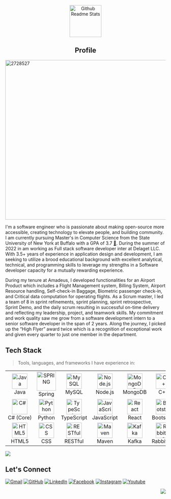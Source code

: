 <p align="center">
 <img width="100px" src="https://res.cloudinary.com/anuraghazra/image/upload/v1594908242/logo_ccswme.svg" align="center" alt="Github Readme Stats" />
 <h2 align="center">Profile</h2>
</p>

<a href="https://ibb.co/rxPRBXs"><img src="https://i.ibb.co/k4nsLP1/2728527.jpg" alt="2728527" width="1400" height="500" border="0"></a>

I'm a software engineer who is passionate about making open-source more accessible, creating technology to elevate people, and building community. I am currently pursuing Master's in Computer Science from the State University of New York at Buffalo with a GPA of 3.7 <a href="https://stars.github.com/">🌟</a>.  During the summer of 2022 in am working as Full stack software developer inter at Delaget LLC. With 3.5+ years of experience in application design and development, I am seeking to utilize a brood educational background with excellent analytical, technical, and programming skills to leverage my strengths in a Software developer capacity for a mutually rewarding experience.

During my tenure at Amadeus, I developed functionalities for an Airport Product which includes a Flight Management system, Billing System, Airport Resource handling, Self-check-in Baggage, Biometric passenger check-in, and Critical data computation for operating flights. As a Scrum master, I led a team of 8 in sprint refinements, sprint planning, sprint retrospective, Sprint Demo, and the daily scrum resulting in successful on-time delivery and reflecting my leadership, project, and teamwork skills. My commitment and work quality saw me grow from a software development intern to a senior software developer in the span of 2 years. Along the journey, I picked up the “High Flyer” award twice which is a recognition of exceptional work and given every quarter to just one member in the department.


<h2 align="left" id="macropower-tech">Tech Stack</h2>

> Tools, languages, and frameworks I have experience in:

<table>
  <tr>
    <td align="center" width="150">
      <a href="#macropower-tech"><img src="https://cdn-icons-png.flaticon.com/512/226/226777.png" width="48" height="48" alt="Java"></a><br>
      Java
    </td>
    <td align="center" width="150">
      <a href="#macropower-tech"><img src="https://image.pngaaa.com/238/5473238-middle.png" width="60" height="60" alt="SPRING"></a><br>
      Spring
    </td>
    <td align="center" width="150">
      <a href="#macropower-tech"><img src="https://cdn-icons-png.flaticon.com/512/528/528260.png" width="48" height="48" alt="MySQL"></a><br>
      MySQL
    </td>
    <td align="center" width="150">
      <a href="#macropower-tech"><img src="https://cdn.iconscout.com/icon/free/png-256/node-js-1174925.png" width="48" height="48" alt="Node.js"></a><br>
      Node.js
    </td>
    <td align="center" width="150">
      <a href="#macropower-tech"><img src="https://cdn.icon-icons.com/icons2/2415/PNG/512/mongodb_original_logo_icon_146424.png" width="48" height="48" alt="MongoDB"></a><br>
      MongoDB
    </td>
    <td align="center" width="150">
      <a href="#macropower-tech"><img src="https://user-images.githubusercontent.com/42747200/46140125-da084900-c26d-11e8-8ea7-c45ae6306309.png" width="48" height="48" alt="C++"></a><br>
      C++
    </td>
    <td align="center" width="150">
      <a href="#macropower-tech"><img src="https://upload.wikimedia.org/wikipedia/commons/thumb/9/98/Solidity_logo.svg/1200px-Solidity_logo.svg.png" width="48" height="48" alt="Solidity"></a><br>
      Solidity
    </td>	  
    </tr>
    <tr>
    <td align="center" width="150">
      <a href="#macropower-tech"><img src="https://pluralsight.imgix.net/paths/path-icons/csharp-e7b8fcd4ce.png" width="48" height="48" alt="C#"></a><br>
      C#&nbsp;(Core)
    </td>
    <td align="center" width="150">
      <a href="#macropower-tech"><img src="https://cdn3.iconfinder.com/data/icons/logos-and-brands-adobe/512/267_Python-512.png" width="48" height="48" alt="Python"></a><br>
      Python
    </td>
    <td align="center" width="150">
      <a href="#macropower-tech"><img src="https://cdn-icons-png.flaticon.com/512/919/919832.png" width="48" height="48" alt="TypeScript"></a><br>
      TypeScript
    </td>
    <td align="center" width="150">
      <a href="#macropower-tech"><img src="https://flyclipart.com/thumb2/javascript-map-javascript-javascript-icon-with-png-892806.png" width="48" height="48" alt="JavaScript"></a><br>
      JavaScript
    </td>
    <td align="center" width="150">
      <a href="#macropower-tech"><img src="https://upload.wikimedia.org/wikipedia/commons/thumb/a/a7/React-icon.svg/2300px-React-icon.svg.png" width="48" height="48" alt="React"></a><br>
      React
    </td>
    <td align="center" width="150">
      <a href="#macropower-tech"><img src="https://camo.githubusercontent.com/bec2c92468d081617cb3145a8f3d8103e268bca400f6169c3a68dc66e05c971e/68747470733a2f2f76352e676574626f6f7473747261702e636f6d2f646f63732f352e302f6173736574732f6272616e642f626f6f7473747261702d6c6f676f2d736861646f772e706e67" width="48" height="48" alt="Bootstrap"></a><br>
      Bootstrap
    </td>
    <td align="center" width="150">
      <a href="#macropower-tech"><img src="https://www.docker.com/wp-content/uploads/2022/03/Moby-logo.png" width="48" height="48" alt="Docker"></a><br>
      Docker
    </td>
  </tr>
  <tr>
    <td align="center" width="150">
      <a href="#macropower-tech"><img src="https://cdn-icons-png.flaticon.com/512/1216/1216733.png" width="48" height="48" alt="HTML5"></a><br>
      HTML5
    </td>
    <td align="center" width="150">
      <a href="#macropower-tech"><img src="https://cdn-icons-png.flaticon.com/512/732/732190.png" width="48" height="48" alt="CSS"></a><br>
      CSS
    </td>
    <td align="center" width="150">
      <a href="#macropower-tech"><img src="https://www.clipartmax.com/png/middle/279-2792293_rest-api-icon-api-icon.png" width="48" height="48" alt="RESTful"></a><br>
      RESTful
    </td>
    <td align="center" width="150">
      <a href="#macropower-tech"><img src="https://cdn.icon-icons.com/icons2/2107/PNG/512/file_type_maven_icon_130397.png" width="48" height="48" alt="Maven"></a><br>
      Maven
    </td>
    <td align="center" width="150">
      <a href="#macropower-tech"><img src="https://upload.wikimedia.org/wikipedia/commons/thumb/0/0a/Apache_kafka-icon.svg/2048px-Apache_kafka-icon.svg.png" width="48" height="48" alt="Kafka"></a><br>
      Kafka
    </td>
    <td align="center" width="150">
      <a href="#macropower-tech"><img src="https://cdn.iconscout.com/icon/free/png-256/rabbitmq-282296.png" width="48" height="48" alt="RabbitMQ"></a><br>
      RabbitMQ
    </td>
    <td align="center" width="150">
      <a href="#macropower-tech"><img src="https://e7.pngegg.com/pngimages/534/663/png-clipart-net-framework-software-framework-c-microsoft-asp-net-microsoft-blue-angle.png" width="48" height="48" alt="Asp.net"></a><br>
      Asp.net
    </td>	  
  </tr>	  
</table>


<img src="https://github-readme-stats.vercel.app/api?username=shahi11&show_icons=true&title_color=03fc90&icon_color=03fc90&text_color=03fc90&bg_color=002b19">



## Let's Connect
<p align="left">
	<a href="mailto:rahulshahi.1995@gmail.com"><img src="https://img.icons8.com/bubbles/50/000000/gmail.png" alt="Gmail"/></a>
	<a href="https://github.com/Shahi11"><img src="https://img.icons8.com/bubbles/50/000000/github.png" alt="GitHub"/></a>
	<a href="https://www.linkedin.com/in/rahul-shahi/"><img src="https://img.icons8.com/bubbles/50/000000/linkedin.png" alt="LinkedIn"/></a>
	<a href="https://www.facebook.com/rahul.shahi.1804/"><img src="https://img.icons8.com/bubbles/50/000000/facebook-new.png" alt="Facebook"/></a>
	<a href="https://instagram.com/irahulshahi"><img src="https://img.icons8.com/bubbles/50/000000/instagram.png" alt="Instagram"/></a>
	<a href="https://www.youtube.com/channel/UCVYOGhPwVY9JOwty1940XvA"><img src="https://img.icons8.com/bubbles/50/000000/youtube.png" alt="Youtube"/></a>
	
</p>

<img align="right" src="https://visitor-badge.laobi.icu/badge?page_id=shahi11">
